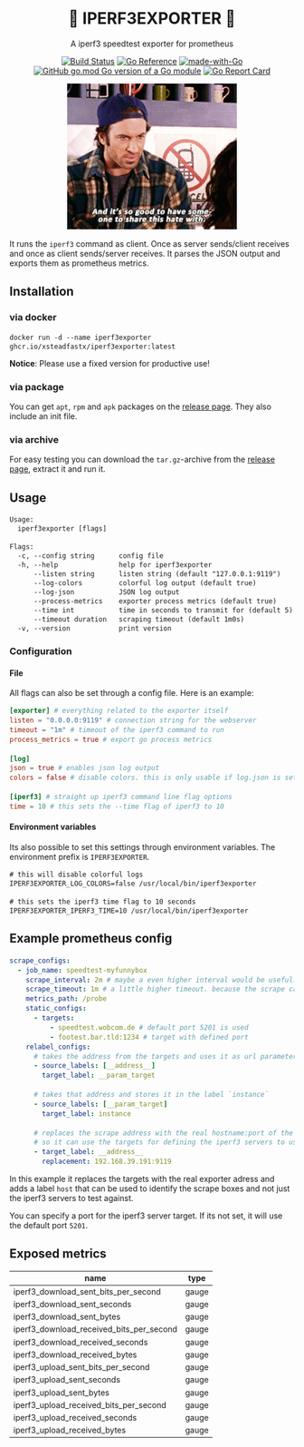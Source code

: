 <h1 align="center">🚄 IPERF3EXPORTER 💨</h1>
<div align="center">

A iperf3 speedtest exporter for prometheus

[![Build Status](https://ci.xsfx.dev/api/badges/xsteadfastx/iperf3exporter/status.svg?ref=refs/heads/main)](https://ci.xsfx.dev/xsteadfastx/iperf3exporter)
[![Go Reference](https://pkg.go.dev/badge/go.xsfx.dev/iperf3exporter.svg)](https://pkg.go.dev/go.xsfx.dev/iperf3exporter)
[![made-with-Go](https://img.shields.io/badge/Made%20with-Go-1f425f.svg)](http://golang.org)
[![GitHub go.mod Go version of a Go module](https://img.shields.io/github/go-mod/go-version/xsteadfastx/iperf3exporter.svg)](https://github.com/xsteadfastx/iperf3exporter)
[![Go Report Card](https://goreportcard.com/badge/go.xsfx.dev/iperf3exporter)](https://goreportcard.com/report/go.xsfx.dev/iperf3exporter)

![readme](./README.gif)

</div>

It runs the `iperf3` command as client. Once as server sends/client receives and once as client sends/server receives. It parses the JSON output and exports them as prometheus metrics.

## Installation

### via docker

```shell
docker run -d --name iperf3exporter ghcr.io/xsteadfastx/iperf3exporter:latest
```

**Notice**: Please use a fixed version for productive use!

### via package

You can get `apt`, `rpm` and `apk` packages on the [release page](https://github.com/xsteadfastx/iperf3exporter/releases). They also include an init file.

### via archive

For easy testing you can download the `tar.gz`-archive from the [release page](https://github.com/xsteadfastx/iperf3exporter/releases), extract it and run it.

## Usage

```shell
Usage:
  iperf3exporter [flags]

Flags:
  -c, --config string      config file
  -h, --help               help for iperf3exporter
      --listen string      listen string (default "127.0.0.1:9119")
      --log-colors         colorful log output (default true)
      --log-json           JSON log output
      --process-metrics    exporter process metrics (default true)
      --time int           time in seconds to transmit for (default 5)
      --timeout duration   scraping timeout (default 1m0s)
  -v, --version            print version
```

### Configuration

#### File

All flags can also be set through a config file. Here is an example:

```toml
[exporter] # everything related to the exporter itself
listen = "0.0.0.0:9119" # connection string for the webserver
timeout = "1m" # timeout of the iperf3 command to run
process_metrics = true # export go process metrics

[log]
json = true # enables json log output
colors = false # disable colors. this is only usable if log.json is set to false

[iperf3] # straight up iperf3 command line flag options
time = 10 # this sets the --time flag of iperf3 to 10
```

#### Environment variables

Its also possible to set this settings through environment variables. The environment prefix is `IPERF3EXPORTER`.

```shell
# this will disable colorful logs
IPERF3EXPORTER_LOG_COLORS=false /usr/local/bin/iperf3exporter

# this sets the iperf3 time flag to 10 seconds
IPERF3EXPORTER_IPERF3_TIME=10 /usr/local/bin/iperf3exporter
```

## Example prometheus config

```yaml
scrape_configs:
  - job_name: speedtest-myfunnybox
    scrape_interval: 2m # maybe a even higher interval would be useful. not fill the whole traffic just with speedtests ;-)
    scrape_timeout: 1m # a little higher timeout. because the scrape can take a while
    metrics_path: /probe
    static_configs:
      - targets:
          - speedtest.wobcom.de # default port 5201 is used
          - footest.bar.tld:1234 # target with defined port
    relabel_configs:
      # takes the address from the targets and uses it as url parameter key `target`
      - source_labels: [__address__]
        target_label: __param_target

      # takes that address and stores it in the label `instance`
      - source_labels: [__param_target]
        target_label: instance

      # replaces the scrape address with the real hostname:port of the exporter.
      # so it can use the targets for defining the iperf3 servers to use.
      - target_label: __address__
        replacement: 192.168.39.191:9119
```

In this example it replaces the targets with the real exporter adress and adds a label `host` that can be used to identify the scrape boxes and not just the iperf3 servers to test against.

You can specify a port for the iperf3 server target. If its not set, it will use the default port `5201`.

## Exposed metrics

| name                                     | type  |
| ---------------------------------------- | ----- |
| iperf3_download_sent_bits_per_second     | gauge |
| iperf3_download_sent_seconds             | gauge |
| iperf3_download_sent_bytes               | gauge |
| iperf3_download_received_bits_per_second | gauge |
| iperf3_download_received_seconds         | gauge |
| iperf3_download_received_bytes           | gauge |
| iperf3_upload_sent_bits_per_second       | gauge |
| iperf3_upload_sent_seconds               | gauge |
| iperf3_upload_sent_bytes                 | gauge |
| iperf3_upload_received_bits_per_second   | gauge |
| iperf3_upload_received_seconds           | gauge |
| iperf3_upload_received_bytes             | gauge |
